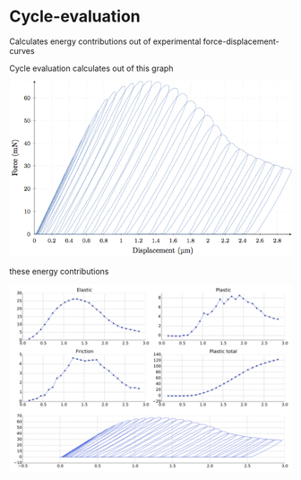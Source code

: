 # Cycle-evaluation
Calculates energy contributions out of experimental force-displacement-curves

Cycle evaluation calculates out of this graph

![alt tag](https://raw.githubusercontent.com/Abufari/Cycle-evaluation/master/CPPS-1-01-060416-Cycle-50nm-dicht-FC11-0005.png)

these energy contributions

![alt tag](https://raw.githubusercontent.com/Abufari/Cycle-evaluation/master/CPPS-1_01_060416_Cycle_50nm_dicht_FC11_0005.TXT.png)
